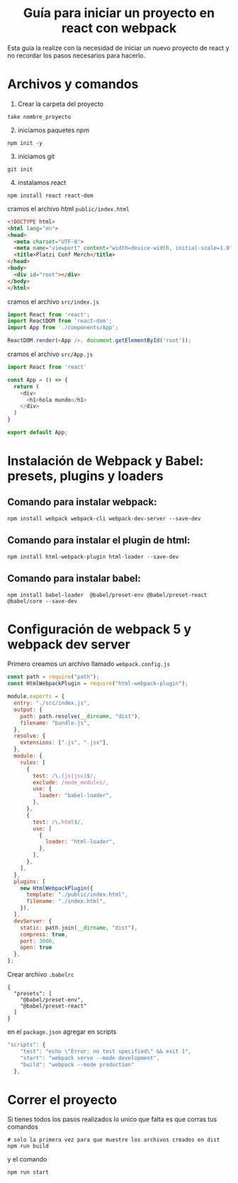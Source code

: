 <div align="center">
  <h1>Guía para iniciar un proyecto en react con webpack</h1>
</div>

Esta guía la realize con la necesidad de iniciar un nuevo proyecto de react y no recordar los pasos necesarios para hacerlo.

# Archivos y comandos
1. Crear la carpeta del proyecto
```
take nombre_proyecto
```
2. iniciamos paquetes npm
```
npm init -y
```
3. iniciamos git
```
git init
```
4. instalamos react
```
npm install react react-dom
```
cramos el archivo html `public/index.html`
```html
<!DOCTYPE html>
<html lang="en">
<head>
  <meta charset="UTF-8">
  <meta name="viewport" content="width=device-width, initial-scale=1.0">
  <title>Platzi Conf Merch</title>
</head>
<body>
  <div id="root"></div>
</body>
</html>
```
cramos el archivo `src/index.js`
```js
import React from 'react';
import ReactDOM from 'react-dom';
import App from './components/App';

ReactDOM.render(<App />, document.getElementById('root'));
```
cramos el archivo `src/App.js`
```js
import React from 'react'

const App = () => {
  return (
    <div>
      <h1>hola mundo</h1>
    </div>
  )
}

export default App;
```
# Instalación de Webpack y Babel: presets, plugins y loaders
## Comando para instalar webpack:
```
npm install webpack webpack-cli webpack-dev-server --save-dev
```
## Comando para instalar el plugin de html:
```
npm install html-webpack-plugin html-loader --save-dev
```
## Comando para instalar babel:
```
npm install babel-loader  @babel/preset-env @babel/preset-react @babel/core --save-dev
```
# Configuración de webpack 5 y webpack dev server
Primero creamos un archivo llamado `webpack.config.js`
```js
const path = require("path");
const HtmlWebpackPlugin = require("html-webpack-plugin");

module.exports = {
  entry: "./src/index.js",
  output: {
    path: path.resolve(__dirname, "dist"),
    filename: "bundle.js",
  },
  resolve: {
    extensions: [".js", ".jsx"],
  },
  module: {
    rules: [
      {
        test: /\.(js|jsx)$/,
        exclude: /node_modules/,
        use: {
          loader: "babel-loader",
        },
      },
      {
        test: /\.html$/,
        use: [
          {
            loader: "html-loader",
          },
        ],
      },
    ],
  },
  plugins: [
    new HtmlWebpackPlugin({
      template: "./public/index.html",
      filename: "./index.html",
    }),
  ],
  devServer: {
    static: path.join(__dirname, "dist"),
    compress: true,
    port: 3000,
    open: true
  },
};
```
Crear archivo `.babelrc`
```
{
  "presets": [
    "@babel/preset-env",
    "@babel/preset-react"
  ]
}
```
en el `package.json` agregar en scripts
```js
"scripts": {
    "test": "echo \"Error: no test specified\" && exit 1",
    "start": "webpack serve --mode development",
    "build": "webpack --mode production"
  },
```
# Correr el proyecto
Si tienes todos los pasos realizados lo unico que falta es que corras tus comandos 
```
# solo la primera vez para que muestre los archivos creados en dist
npm run build
```
y el comando 
```
npm run start
```
